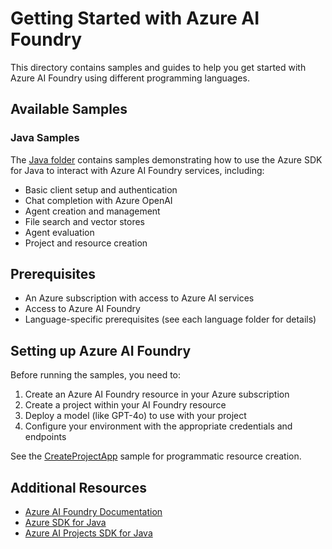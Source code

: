 # Getting Started with Azure AI Foundry

This directory contains samples and guides to help you get started with Azure AI Foundry using different programming languages.

## Available Samples

### Java Samples

The [Java folder](./java) contains samples demonstrating how to use the Azure SDK for Java to interact with Azure AI Foundry services, including:

- Basic client setup and authentication
- Chat completion with Azure OpenAI
- Agent creation and management
- File search and vector stores
- Agent evaluation
- Project and resource creation

## Prerequisites

- An Azure subscription with access to Azure AI services
- Access to Azure AI Foundry
- Language-specific prerequisites (see each language folder for details)

## Setting up Azure AI Foundry

Before running the samples, you need to:

1. Create an Azure AI Foundry resource in your Azure subscription
2. Create a project within your AI Foundry resource
3. Deploy a model (like GPT-4o) to use with your project
4. Configure your environment with the appropriate credentials and endpoints

See the [CreateProjectApp](./java/src/main/java/com/azure/ai/foundry/CreateProjectApp.java) sample for programmatic resource creation.

## Additional Resources

- [Azure AI Foundry Documentation](https://learn.microsoft.com/azure/ai-foundry/)
- [Azure SDK for Java](https://github.com/Azure/azure-sdk-for-java)
- [Azure AI Projects SDK for Java](https://central.sonatype.com/artifact/com.azure/azure-ai-projects)
